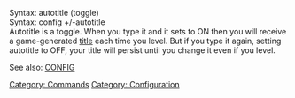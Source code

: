 Syntax: autotitle (toggle)  
Syntax: config +/-autotitle  
Autotitle is a toggle. When you type it and it sets to ON then you will
receive a game-generated [title](Title.md "wikilink") each time you
level. But if you type it again, setting autotitle to OFF, your title
will persist until you change it even if you level.

See also: [CONFIG](Config.md "wikilink")

[Category: Commands](Category:_Commands "wikilink") [Category:
Configuration](Category:_Configuration "wikilink")
